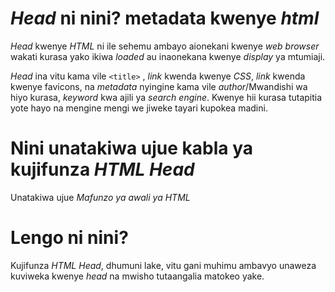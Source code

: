 # *Head* ni nini? metadata kwenye *html*

*Head* kwenye *HTML* ni ile sehemu ambayo aionekani kwenye *web browser* wakati kurasa yako ikiwa *loaded* au inaonekana kwenye *display* ya mtumiaji.

*Head* ina vitu kama vile `<title>` , *link* kwenda kwenye *CSS*, *link* kwenda kwenye favicons, na *metadata* nyingine kama vile *author*/Mwandishi wa hiyo kurasa, *keyword* kwa ajili ya *search engine*. Kwenye hii kurasa tutapitia yote hayo na mengine mengi we jiweke tayari kupokea madini.

# Nini unatakiwa ujue kabla ya kujifunza *HTML Head*
Unatakiwa ujue *Mafunzo ya awali ya HTML*

# Lengo ni nini?
Kujifunza *HTML Head*, dhumuni lake, vitu gani muhimu ambavyo unaweza kuviweka kwenye *head* na mwisho tutaangalia matokeo yake.
